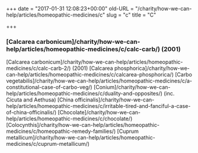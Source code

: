 +++
date = "2017-01-31 12:08:23+00:00"
old-URL = "/charity/how-we-can-help/articles/homeopathic-medicines/c"
slug = "c"
title = "C"

+++

### [Calcarea carbonicum]/charity/how-we-can-help/articles/homeopathic-medicines/c/calc-carb/) (2001)
[Calcarea carbonicum]/charity/how-we-can-help/articles/homeopathic-medicines/c/calc-carb-2/) (2001)
[Calcarea phosphorica]/charity/how-we-can-help/articles/homeopathic-medicines/c/calcarea-phosphorica/)
[Carbo vegetabilis]/charity/how-we-can-help/articles/homeopathic-medicines/c/a-constitutional-case-of-carbo-veg/)
[Conium]/charity/how-we-can-help/articles/homeopathic-medicines/c/duality-and-opposites/) (inc. Cicuta and Aethusa)
[China officinalis]/charity/how-we-can-help/articles/homeopathic-medicines/c/irritable-tired-and-fanciful-a-case-of-china-officinalis/)
[Chocolate]/charity/how-we-can-help/articles/homeopathic-medicines/c/chocolate/)
[Colocynthis]/charity/how-we-can-help/articles/homeopathic-medicines/c/homeopathic-remedy-families/)
[Cuprum metallicum]/charity/how-we-can-help/articles/homeopathic-medicines/c/cuprum-metallicum/)
